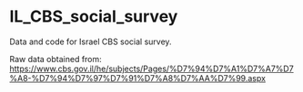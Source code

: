 # IL_CBS_social_survey

Data and code for Israel CBS social survey.

Raw data obtained from: https://www.cbs.gov.il/he/subjects/Pages/%D7%94%D7%A1%D7%A7%D7%A8-%D7%94%D7%97%D7%91%D7%A8%D7%AA%D7%99.aspx

